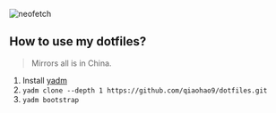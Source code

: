 ![neofetch](https://tekzv-blog.oss-cn-chengdu.aliyuncs.com/J0wQEQ.png?x-oss-process=style/webp)

## How to use my dotfiles?

> Mirrors all is in China.

1. Install [yadm](https://yadm.io/docs/install)
2. ```yadm clone --depth 1 https://github.com/qiaohao9/dotfiles.git```
3. ```yadm bootstrap```
